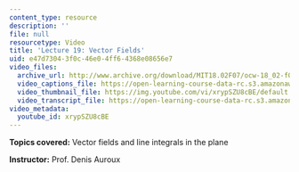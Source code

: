 ```yaml
---
content_type: resource
description: ''
file: null
resourcetype: Video
title: 'Lecture 19: Vector Fields'
uid: e47d7304-3f0c-46e0-4ff6-4368e08656e7
video_files:
  archive_url: http://www.archive.org/download/MIT18.02F07/ocw-18_02-f07-lec19_300k.mp4
  video_captions_file: https://open-learning-course-data-rc.s3.amazonaws.com/18-02-multivariable-calculus-fall-2007/f74ab6a9a52c58859d438f0f36993583_xrypSZU8cBE.vtt
  video_thumbnail_file: https://img.youtube.com/vi/xrypSZU8cBE/default.jpg
  video_transcript_file: https://open-learning-course-data-rc.s3.amazonaws.com/18-02-multivariable-calculus-fall-2007/041811d6aab8d55bc3f2959880eed05c_xrypSZU8cBE.pdf
video_metadata:
  youtube_id: xrypSZU8cBE
---
```


**Topics covered:** Vector fields and line integrals in the plane

**Instructor:** Prof. Denis Auroux